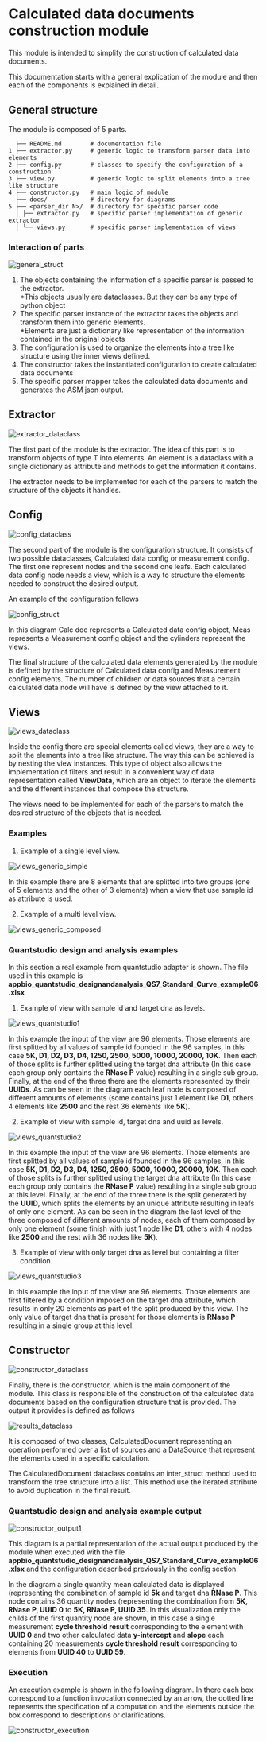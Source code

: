 # Calculated data documents construction module

This module is intended to simplify the construction of calculated data documents.

This documentation starts with a general explication of the module and then each of the components is explained in detail.

## General structure

The module is composed of 5 parts.

```
  ├── README.md        # documentation file
1 ├── extractor.py     # generic logic to transform parser data into elements
2 ├── config.py        # classes to specify the configuration of a construction
3 ├── view.py          # generic logic to split elements into a tree like structure
4 ├── constructor.py   # main logic of module
  ├── docs/            # directory for diagrams
5 ├── <parser_dir N>/  # directory for specific parser code
  │ ├── extractor.py   # specific parser implementation of generic extractor
  │ └── views.py       # specific parser implementation of views
```

### Interaction of parts

![general_struct](https://github.com/Benchling-Open-Source/allotropy/blob/calcdocs-documentation/src/allotropy/calcdocs/docs/general_struct.png?raw=true)

1. The objects containing the information of a specific parser is passed to the extractor.
<br> *This objects usually are dataclasses. But they can be any type of python object
2. The specific parser instance of the extractor takes the objects and transform them into generic elements.
<br> *Elements are just a dictionary like representation of the information contained in the original objects
3. The configuration is used to organize the elements into a tree like structure using the inner views defined.
4. The constructor takes the instantiated configuration to create calculated data documents
5. The specific parser mapper takes the calculated data documents and generates the ASM json output.

## Extractor

![extractor_dataclass](https://github.com/Benchling-Open-Source/allotropy/blob/calcdocs-documentation/src/allotropy/calcdocs/docs/extractor_dataclass.png?raw=true)

The first part of the module is the extractor. The idea of this part is to transform objects of type T into elements.
An element is a dataclass with a single dictionary as attribute and methods to get the information it contains.

The extractor needs to be implemented for each of the parsers to match the structure of the objects it handles. 

## Config

![config_dataclass](https://github.com/Benchling-Open-Source/allotropy/blob/calcdocs-documentation/src/allotropy/calcdocs/docs/config_dataclass.png?raw=true)

The second part of the module is the configuration structure. It consists of two possible dataclasses, Calculated data config or measurement config. The first one represent nodes and the second one leafs. Each calculated data config node needs a view, which is a way to structure the elements needed to construct the desired output.

An example of the configuration follows

![config_struct](https://github.com/Benchling-Open-Source/allotropy/blob/calcdocs-documentation/src/allotropy/calcdocs/docs/config_struct.png?raw=true)

In this diagram Calc doc represents a Calculated data config object, Meas represents a Measurement config object and the cylinders represent the views. 

The final structure of the calculated data elements generated by the module is defined by the structure of Calculated data config and Measurement config elements. The number of children or data sources that a certain calculated data node will have is defined by the view attached to it. 

## Views

![views_dataclass](https://github.com/Benchling-Open-Source/allotropy/blob/calcdocs-documentation/src/allotropy/calcdocs/docs/views_dataclass.png?raw=true)

Inside the config there are special elements called views, they are a way to split the elements into a tree like structure. The way this can be achieved is by nesting the view instances. This type of object also allows the implementation of filters and result in a convenient way of data representation called **ViewData**, which are an object to iterate the elements and the different instances that compose the structure.

The views need to be implemented for each of the parsers to match the desired structure of the objects that is needed. 

### Examples

1. Example of a single level view.

![views_generic_simple](https://github.com/Benchling-Open-Source/allotropy/blob/calcdocs-documentation/src/allotropy/calcdocs/docs/views_generic_simple.png?raw=true)

In this example there are 8 elements that are splitted into two groups (one of 5 elements and the other of 3 elements) when a view that use sample id as attribute is used.

2. Example of a multi level view.

![views_generic_composed](https://github.com/Benchling-Open-Source/allotropy/blob/calcdocs-documentation/src/allotropy/calcdocs/docs/views_generic_composed.png?raw=true)

### Quantstudio design and analysis examples

In this section a real example from quantstudio adapter is shown. 
The file used in this example is **appbio_quantstudio_designandanalysis_QS7_Standard_Curve_example06.xlsx** 

1. Example of view with sample id and target dna as levels.

![views_quantstudio1](https://github.com/Benchling-Open-Source/allotropy/blob/calcdocs-documentation/src/allotropy/calcdocs/docs/views_quantstudio1.png?raw=true)

In this example the input of the view are 96 elements. Those elements are first splitted by all values of sample id founded in the 96 samples, in this case **5K, D1, D2, D3, D4, 1250, 2500, 5000, 10000, 20000, 10K**. Then each of those splits is further splitted using the target dna attribute (In this case each group only contains the **RNase P** value) resulting in a single sub group. Finally, at the end of the three there are the elements represented by their **UUIDs**. As can be seen in the diagram each leaf node is composed of different amounts of elements (some contains just 1 element like **D1**, others 4 elements like **2500** and the rest 36 elements like **5K**).

2.  Example of view with sample id, target dna and uuid as levels.

![views_quantstudio2](https://github.com/Benchling-Open-Source/allotropy/blob/calcdocs-documentation/src/allotropy/calcdocs/docs/views_quantstudio2.png?raw=true)

In this example the input of the view are 96 elements. Those elements are first splitted by all values of sample id founded in the 96 samples, in this case **5K, D1, D2, D3, D4, 1250, 2500, 5000, 10000, 20000, 10K**. Then each of those splits is further splitted using the target dna attribute (In this case each group only contains the **RNase P** value) resulting in a single sub group at this level. Finally, at the end of the three there is the split generated by the **UUID**, which splits the elements by an unique attribute resulting in leafs of only one element. As can be seen in the diagram the last level of the three composed of different amounts of nodes, each of them composed by only one element (some finish with just 1 node like **D1**, others with 4 nodes like **2500** and the rest with 36 nodes like **5K**).

3. Example of view with only target dna as level but containing a filter condition.

![views_quantstudio3](https://github.com/Benchling-Open-Source/allotropy/blob/calcdocs-documentation/src/allotropy/calcdocs/docs/views_quantstudio3.png?raw=true)

In this example the input of the view are 96 elements. Those elements are first filtered by a condition imposed on the target dna attribute, which results in only 20 elements as part of the split produced by this view. The only value of target dna that is present for those elements is **RNase P** resulting in a single group at this level.

## Constructor

![constructor_dataclass](https://github.com/Benchling-Open-Source/allotropy/blob/calcdocs-documentation/src/allotropy/calcdocs/docs/constructor_dataclass.png?raw=true)

Finally, there is the constructor, which is the main component of the module. This class is responsible of the construction of the calculated data documents based on the configuration structure that is provided. The output it provides is defined as follows

![results_dataclass](https://github.com/Benchling-Open-Source/allotropy/blob/calcdocs-documentation/src/allotropy/calcdocs/docs/results_dataclass.png?raw=true)

It is composed of two classes, CalculatedDocument representing an operation performed over a list of sources and a DataSource that represent the elements used in a specific calculation. 

The CalculatedDocument dataclass contains an inter_struct method used to transform the tree structure into a list. This method use the iterated attribute to avoid duplication in the final result.

 ### Quantstudio design and analysis example output

![constructor_output1](https://github.com/Benchling-Open-Source/allotropy/blob/calcdocs-documentation/src/allotropy/calcdocs/docs/constructor_output1.png?raw=true)

This diagram is a partial representation of the actual output produced by the module when executed with the file **appbio_quantstudio_designandanalysis_QS7_Standard_Curve_example06.xlsx** and the configuration described previously in the config section.

In the diagram a single quantity mean calculated data is displayed (representing the combination of sample id **5k** and target dna **RNase P**. This node contains 36 quantity nodes (representing the combination from **5K, RNase P, UUID 0** to **5K, RNase P, UUID 35**. In this visualization only the childs of the first quantity node are shown, in this case a single measurement **cycle threshold result** corresponding to the element with **UUID 0** and two other calculated data **y-intercept** and **slope** each containing 20 measurements **cycle threshold result** corresponding to elements from **UUID 40** to **UUID 59**.

### Execution

An execution example is shown in the following diagram. In there each box correspond to a function invocation connected by an arrow, the dotted line represents the specification of a computation and the elements outside the box correspond to descriptions or clarifications.

![constructor_execution](https://github.com/Benchling-Open-Source/allotropy/blob/calcdocs-documentation/src/allotropy/calcdocs/docs/constructor_execution.png?raw=true)
